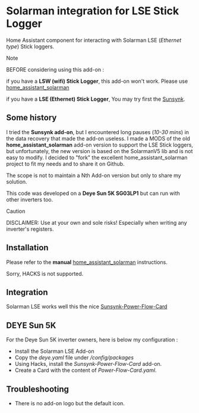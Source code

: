 # Solarman integration for LSE Stick Logger
Home Assistant component for interacting with Solarman LSE (_Ethernet type_) Stick loggers. 

> [!NOTE]
> BEFORE considering using this add-on :
> 
> if you have a **LSW (wifi) Stick Logger**, this add-on won't work. Please use [home_assistant_solarman](https://github.com/StephanJoubert/home_assistant_solarman)
>
> if you have a **LSE (Ethernet) Stick Logger**, You may try first the [Sunsynk](https://github.com/kellerza/sunsynk). 

## Some history
I tried the **Sunsynk add-on**, but I encountered long pauses (*10-30 mins*) in the data recovery that made the add-on useless.
I made a MODS of the old **home_assistant_solarman** add-on version to support the LSE Stick loggers, but unfortunately, the new version is based on the SolarmanV5 lib and is not easy to modify.
I decided to "fork" the excellent home_assistant_solarman project to fit my needs and to share it on Github.

The scope is not to maintain a Nth Add-on version but only to share my solution.

This code was developed on a **Deye Sun 5K SG03LP1** but can run with other inverters too.
> [!CAUTION]
> 
> DISCLAIMER: Use at your own and sole risks! Especially when writing any inverter's registers.

## Installation
Please refer to the **manual** [home_assistant_solarman](https://github.com/StephanJoubert/home_assistant_solarman) instructions.

Sorry, HACKS is not supported.

## Integration
Solarman LSE works well this the nice [Sunsynk-Power-Flow-Card](https://github.com/slipx06/sunsynk-power-flow-card)

## DEYE Sun 5K
For the Deye Sun 5K inverter owners, here is below my configuration :
- Install the Solarman LSE Add-on
- Copy the *deye.yaml* file under */config/packages*
- Using Hacks, install the *Sunsynk-Power-Flow-Card* add-on.
- Create a Card with the content of *Power-Flow-Card.yaml*.

## Troubleshooting
- There is no add-on logo but the default icon.

